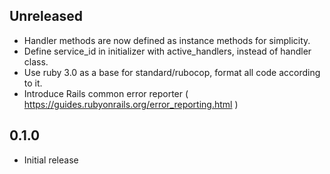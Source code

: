 ## Unreleased
- Handler methods are now defined as instance methods for simplicity.
- Define service_id in initializer with active_handlers, instead of handler class.
- Use ruby 3.0 as a base for standard/rubocop, format all code according to it.
- Introduce Rails common error reporter ( https://guides.rubyonrails.org/error_reporting.html )

## 0.1.0

- Initial release
